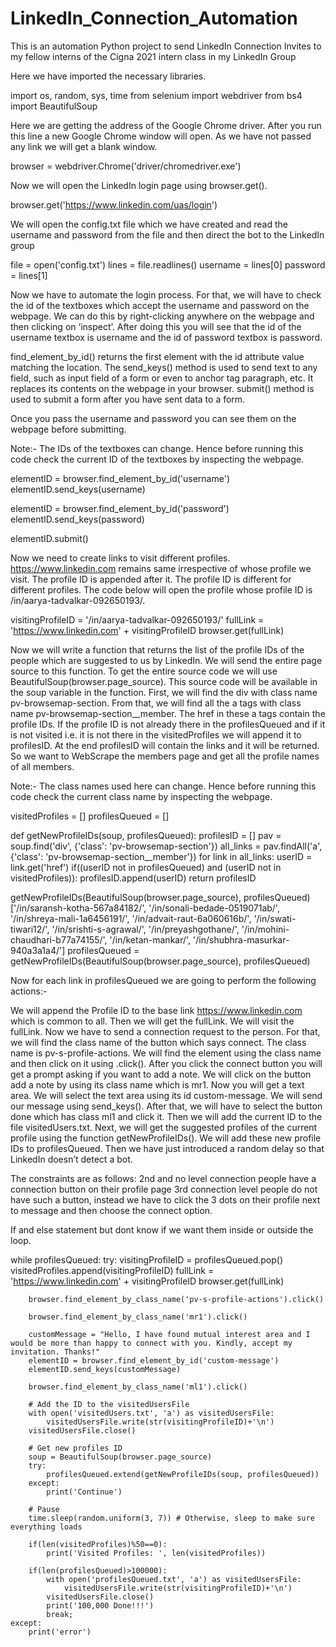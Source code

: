 # LinkedIn_Connection_Automation
This is an automation Python project to send LinkedIn Connection Invites to my fellow interns of the Cigna 2021 intern class in my LinkedIn Group

Here we have imported the necessary libraries.

import os, random, sys, time
from selenium import webdriver
from bs4 import BeautifulSoup

Here we are getting the address of the Google Chrome driver. After you run this line a new Google Chrome window will open. As we have not passed any link we will get a blank window.

browser = webdriver.Chrome('driver/chromedriver.exe')

Now we will open the LinkedIn login page using browser.get().

browser.get('https://www.linkedin.com/uas/login')

We will open the config.txt file which we have created and read the username and password from the file and then direct the bot to the LinkedIn group

file = open('config.txt')
lines = file.readlines()
username = lines[0]
password = lines[1]

Now we have to automate the login process. For that, we will have to check the id of the textboxes which accept the username and password on the webpage. We can do this by right-clicking anywhere on the webpage and then clicking on ‘inspect’. After doing this you will see that the id of the username textbox is username and the id of password textbox is password.

find_element_by_id() returns the first element with the id attribute value matching the location.  The send_keys() method is used to send text to any field, such as input field of a form or even to anchor tag paragraph, etc. It replaces its contents on the webpage in your browser. submit() method is used to submit a form after you have sent data to a form.

Once you pass the username and password you can see them on the webpage before submitting.

Note:- The IDs of the textboxes can change. Hence before running this code check the current ID of the textboxes by inspecting the webpage.

elementID = browser.find_element_by_id('username')
elementID.send_keys(username)

elementID = browser.find_element_by_id('password')
elementID.send_keys(password)

elementID.submit()

Now we need to create links to visit different profiles. https://www.linkedin.com remains same irrespective of whose profile we visit. The profile ID is appended after it. The profile ID is different for different profiles. The code below will open the profile whose profile ID is /in/aarya-tadvalkar-092650193/.

visitingProfileID = '/in/aarya-tadvalkar-092650193/'
fullLink = 'https://www.linkedin.com' + visitingProfileID
browser.get(fullLink)

Now we will write a function that returns the list of the profile IDs of the people which are suggested to us by LinkedIn. We will send the entire page source to this function. To get the entire source code we will use BeautifulSoup(browser.page_source). This source code will be available in the soup variable in the function. First, we will find the div with class name pv-browsemap-section. From that, we will find all the a tags with class name pv-browsemap-section__member. The href in these a tags contain the profile IDs. If the profile ID is not already there in the profilesQueued and if it is not visited i.e. it is not there in the visitedProfiles we will append it to profilesID. At the end profilesID will contain the links and it will be returned. So we want to WebScrape the members page and get all the profile names of all members.

Note:- The class names used here can change. Hence before running this code check the current class name by inspecting the webpage.

visitedProfiles = []
profilesQueued = []

def getNewProfileIDs(soup, profilesQueued):
    profilesID = []
    pav = soup.find('div', {'class': 'pv-browsemap-section'})
    all_links = pav.findAll('a', {'class': 'pv-browsemap-section__member'})
    for link in all_links:
        userID = link.get('href')
        if((userID not in profilesQueued) and (userID not in visitedProfiles)):
            profilesID.append(userID)
    return profilesID

getNewProfileIDs(BeautifulSoup(browser.page_source), profilesQueued)
['/in/saransh-kotha-567a84182/',
 '/in/sonali-bedade-0519071ab/',
 '/in/shreya-mali-1a6456191/',
 '/in/advait-raut-6a060616b/',
 '/in/swati-tiwari12/',
 '/in/srishti-s-agrawal/',
 '/in/preyashgothane/',
 '/in/mohini-chaudhari-b77a74155/',
 '/in/ketan-mankar/',
 '/in/shubhra-masurkar-940a3a1a4/']
profilesQueued = getNewProfileIDs(BeautifulSoup(browser.page_source), profilesQueued)

Now for each link in profilesQueued we are going to perform the following actions:-

We will append the Profile ID to the base link  https://www.linkedin.com  which is common to all. Then we will get the fullLink. We will visit the fullLink.
Now we have to send a connection request to the person. For that, we will find the class name of the button which says connect. The class name is pv-s-profile-actions. We will find the element using the class name and then click on it using .click().
After you click the connect button you will get a prompt asking if you want to add a note. We will click on the button add a note by using its class name which is mr1.
Now you will get a text area. We will select the text area using its id custom-message. We will send our message using send_keys().
After that, we will have to select the button done which has class ml1 and click it.
Then we will add the current ID to the file visitedUsers.txt.
Next, we will get the suggested profiles of the current profile using the function getNewProfileIDs(). We will add these new profile IDs to profilesQueued.
Then we have just introduced a random delay so that LinkedIn doesn’t detect a bot.

The constraints are as follows:
2nd and no level connection people have a connection button on their profile page
3rd connection level people do not have such a button, instead we have to click the 3 dots on their profile next to message and then choose the connect option.

If and else statement but dont know if we want them inside or outside the loop.

while profilesQueued:
    try:
        visitingProfileID = profilesQueued.pop()
        visitedProfiles.append(visitingProfileID)
        fullLink = 'https://www.linkedin.com' + visitingProfileID
        browser.get(fullLink)
   
        browser.find_element_by_class_name('pv-s-profile-actions').click()

        browser.find_element_by_class_name('mr1').click()

        customMessage = "Hello, I have found mutual interest area and I would be more than happy to connect with you. Kindly, accept my invitation. Thanks!"
        elementID = browser.find_element_by_id('custom-message')
        elementID.send_keys(customMessage)

        browser.find_element_by_class_name('ml1').click()

        # Add the ID to the visitedUsersFile
        with open('visitedUsers.txt', 'a') as visitedUsersFile:
            visitedUsersFile.write(str(visitingProfileID)+'\n')
        visitedUsersFile.close()

        # Get new profiles ID
        soup = BeautifulSoup(browser.page_source)
        try: 
            profilesQueued.extend(getNewProfileIDs(soup, profilesQueued))
        except:
            print('Continue')

        # Pause
        time.sleep(random.uniform(3, 7)) # Otherwise, sleep to make sure everything loads

        if(len(visitedProfiles)%50==0):
            print('Visited Profiles: ', len(visitedProfiles))

        if(len(profilesQueued)>100000):
            with open('profilesQueued.txt', 'a') as visitedUsersFile:
                visitedUsersFile.write(str(visitingProfileID)+'\n')
            visitedUsersFile.close()
            print('100,000 Done!!!')
            break;
    except:
        print('error')
